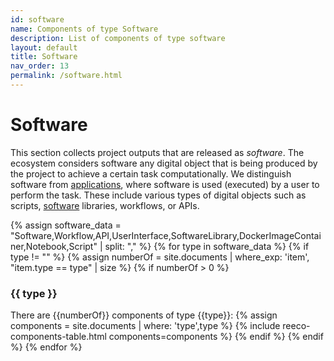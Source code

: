 ```yaml
---
id: software
name: Components of type Software
description: List of components of type software
layout: default
title: Software
nav_order: 13
permalink: /software.html
---
```


# Software

This section collects project outputs that are released as *software*.
The ecosystem considers software any digital object that is being produced by the project to achieve a certain task computationally.
We distinguish software from [applications](applications.html), where software is used (executed) by a user to perform the task.
These include various types of digital objects such as scripts, [software](#software) libraries, workflows, or APIs.
<div id="chart_container_software"></div>
<script>
anychart.onDocumentReady(function() {
    // set the data
    var data = [
        {x: "Software", value: 8},
        {x: "UserInterface", value: 2},
        {x: "SoftwareLibrary", value: 1},
        {x: "DockerImageContainer", value: 1}
    ];
    // create the chart
    var chart = anychart.pie3d();
    // set the chart title
    // chart.title("Polifonia Project Components by Type");
    // add the data
    chart.data(data);
    // sort elements
    chart.sort("desc");  
    // set legend position
    chart.legend().position("right");
    // set items layout
    chart.legend().itemsLayout("vertical");
    // display the chart in the container
    chart.container('chart_container_software');
    chart.draw();
  });
  </script>


{% assign software_data = "Software,Workflow,API,UserInterface,SoftwareLibrary,DockerImageContainer,Notebook,Script" | split: "," %}
{% for type in software_data %}
{% if type != "" %}
{% assign numberOf = site.documents  | where_exp: 'item', "item.type == type" | size %}
{% if numberOf > 0 %}
### {{ type }}

There are {{numberOf}} components of type {{type}}:
	{% assign components =  site.documents  | where: 'type',type %}
	{% include reeco-components-table.html components=components %}
{% endif %}
{% endif %}
{% endfor %}